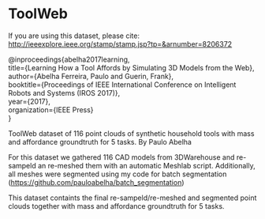 # ToolWeb

If you are using this dataset, please cite: http://ieeexplore.ieee.org/stamp/stamp.jsp?tp=&arnumber=8206372

@inproceedings{abelha2017learning, \
    title={Learning How a Tool Affords by Simulating 3D Models from the Web}, \
    author={Abelha Ferreira, Paulo and Guerin, Frank}, \
    booktitle={Proceedings of IEEE International Conference on Intelligent Robots and Systems (IROS 2017)}, \
    year={2017}, \
    organization={IEEE Press} \
}

ToolWeb dataset of 116 point clouds of synthetic household tools with mass and affordance groundtruth for 5 tasks.
By Paulo Abelha


For this dataset we gathered 116 CAD models from 3DWarehouse and re-sampeld an re-meshed them with an automatic Meshlab script.
Additionally, all meshes were segmented using my code for batch segmentation  (https://github.com/pauloabelha/batch_segmentation)

This dataset containts the final re-sampeld/re-meshed and segmented point clouds together with mass and affordance groundtruth for 5 tasks.
